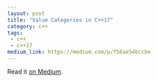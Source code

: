 ```yaml
---
layout: post
title: "Value Categories in C++17"
category: c++
tags:
 - c++
 - c++17
medium_link: https://medium.com/p/f56ae54bccbe
---
```


Read it [on Medium](https://medium.com/p/f56ae54bccbe?source=brevzin.github.io).
